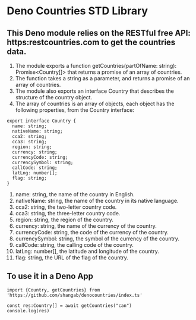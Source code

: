 # Deno Countries STD Library

## This Deno module relies on the RESTful free API: https:restcountries.com to get the countries data.
1. The module exports a function getCountries(partOfName: string): Promise<Country[]> that returns a promise of an array of countries.
2. The function takes a string as a parameter, and returns a promise of an array of countries.
3. The module also exports an interface Country that describes the structure of the country object.
4. The array of countries is an array of objects, each object has the following properties, from the Country interface:

```
export interface Country {
  name: string;
  nativeName: string;
  cca2: string;
  cca3: string;
  region: string;
  currency: string;
  currencyCode: string;
  currencySymbol: string;
  callCode: string;
  latLng: number[];
  flag: string;
}
```

1. name: string, the name of the country in English.
2. nativeName: string, the name of the country in its native language.
3. cca2: string, the two-letter country code.
4. cca3: string, the three-letter country code.
5. region: string, the region of the country.
6. currency: string, the name of the currency of the country.
7. currencyCode: string, the code of the currency of the country.
8. currencySymbol: string, the symbol of the currency of the country.
9. callCode: string, the calling code of the country.
10. latLng: number[], the latitude and longitude of the country.
11. flag: string, the URL of the flag of the country.
 
## To use it in a Deno App

```
import {Country, getCountries} from 'https://github.com/shangab/denocountries/index.ts'

const res:Country[] = await getCountries("can")
console.log(res)

```